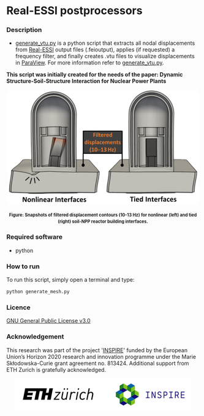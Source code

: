 


Real-ESSI postprocessors
=========


### Description

- [generate_vtu.py](./generate_vtu_files/generate_vtu.py) is a python script that extracts all nodal displacements from [Real-ESSI](http://real-essi.info/) output files (.feioutput), applies (if requested) a frequency filter, and finally creates .vtu files to visualize displacements in [ParaView](https://www.paraview.org/). For more information refer to [generate_vtu.py](./generate_vtu_files/generate_vtu.py).

****This script was initially created for the needs of the paper: Dynamic Structure-Soil-Structure Interaction for Nuclear Power Plants****

<p align="center">
  <img src="https://github.com/ConstantinosKanellopoulos/images_for_my_repo/blob/master/NPP_reactor_tied_and_nonlinear_interfaces_filtered.png" width="500" height="300" >
</p>

<p align="center">
  <strong><span style="font-size: 80%;">Figure: Snapshots of filtered displacement contours (10-13 Hz) for nonlinear (left) and tied (right) soil-NPP reactor building interfaces.</span></strong>
</p>


### Required software

- python


### How to run

To run this script, simply open a terminal and type:

```bash
python generate_mesh.py
```


### Licence

[GNU General Public License v3.0](./COPYING)



### Acknowledgement

This research was part of the project '[INSPIRE](https://itn-inspire.eu/)' funded by the European Union’s Horizon 2020 research and innovation programme under the Marie Skłodowska-Curie grant agreement no. 813424. Additional support from ETH Zurich is gratefully acknowledged.

<!-- <img align="center" src="https://github.com/ConstantinosKanellopoulos/images_for_my_repo/blob/master/logos.png"> -->

<p align="center">
  <img src="https://github.com/ConstantinosKanellopoulos/images_for_my_repo/blob/master/logos.png">
</p>

